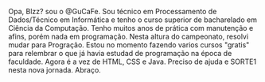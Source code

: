 Opa, Blzz? sou o @GuCaFe.
Sou técnico em Processamento de Dados/Técnico em Informática e tenho  o curso superior  de bacharelado em Ciência da Computação.
Tenho muitos anos de prática com manutenção e afins, porém nada em programação. Nesta altura do campeonato, resolvi mudar para Progração.
Estou no momento fazendo varios cursos "gratis" para relembrar o que já havia estudad de programação na época de faculdade.
Agora é a vez de  HTML, CSS e Java.
Preciso de ajuda e SORTE1 nesta nova jornada.
Abraço.
